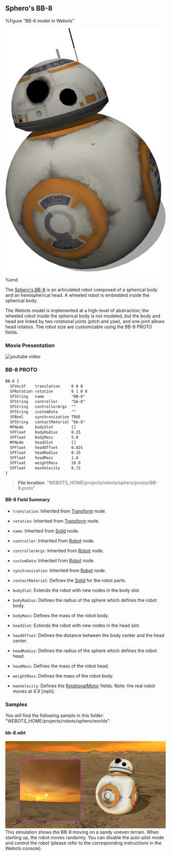 ## Sphero's BB-8

%figure "BB-8 model in Webots"

![model.png](images/robots/bb8/model.png)

%end

The [Sphero's BB-8](https://www.sphero.com/starwars/bb8) is an articulated robot composed of a spherical body and an hemispherical head.
A wheeled robot is embedded inside the spherical body.

The Webots model is implemented at a high-level of abstraction; the wheeled robot inside the spherical body is not modeled, but the body and head are linked by two rotational joints (pitch and yaw), and one joint allows head rotation.
The robot size are customizable using the BB-8 PROTO fields.

### Movie Presentation

![youtube video](https://www.youtube.com/watch?v=d6NJLFg1x9M)

### BB-8 PROTO

```
BB-8 {
  SFVec3f    translation     0 0 0
  SFRotation rotation        0 1 0 0
  SFString   name            "BB-8"
  SFString   controller      "bb-8"
  SFString   controllerArgs  ""
  SFString   customData      ""
  SFBool     synchronization TRUE
  SFString   contactMaterial "bb-8"
  MFNode     bodySlot        []
  SFFloat    bodyRadius      0.25
  SFFloat    bodyMass        5.0
  MFNode     headSlot        []
  SFFloat    headOffset      0.025
  SFFloat    headRadius      0.15
  SFFloat    headMass        1.0
  SFFloat    weightMass      20.0
  SFFloat    maxVelocity     8.72
}
```

> **File location**: "WEBOTS\_HOME/projects/robots/sphero/protos/BB-8.proto"

#### BB-8 Field Summary

- `translation`: Inherited from [Transform](../reference/transform.md) node.

- `rotation`: Inherited from [Transform](../reference/transform.md) node.

- `name`: Inherited from [Solid](../reference/solid.md) node.

- `controller`: Inherited from [Robot](../reference/robot.md) node.

- `controllerArgs`: Inherited from [Robot](../reference/robot.md) node.

- `customData`: Inherited from [Robot](../reference/robot.md) node.

- `synchronization`: Inherited from [Robot](../reference/robot.md) node.

- `contactMaterial`: Defines the [Solid](../reference/solid.md) for the robot parts.

- `bodySlot`: Extends the robot with new nodes in the body slot.

- `bodyRadius`: Defines the radius of the sphere which defines the robot body.

- `bodyMass`: Defines the mass of the robot body.

- `headSlot`: Extends the robot with new nodes in the head slot.

- `headOffset`: Defines the distance between the body center and the head center.

- `headRadius`: Defines the radius of the sphere which defines the robot head.

- `headMass`: Defines the mass of the robot head.

- `weightMass`: Defines the mass of the robot body.

- `maxVelocity`: Defines the [RotationalMotor](../reference/rotationalMotor.md) fields. Note: the real robot moves at 4.9 [mph].

### Samples

You will find the following sample in this folder: "WEBOTS\_HOME/projects/robots/sphero/worlds".

#### bb-8.wbt

![bb-8.wbt.png](images/robots/bb8/bb-8.wbt.png) This simulation shows the BB-8 moving on a sandy uneven terrain.
When starting up, the robot moves randomly.
You can disable the auto-pilot mode and control the robot (please refer to the corresponding instructions in the Webots console).
